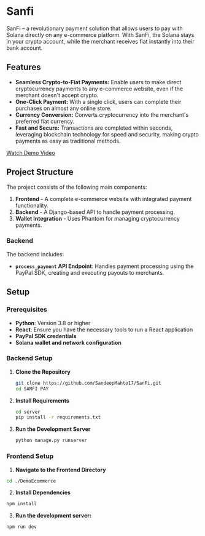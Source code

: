# Sanfi

SanFi – a revolutionary payment solution that allows users to pay with Solana directly on any e-commerce platform. With SanFi, the Solana stays in your crypto account, while the merchant receives fiat instantly into their bank account.

## Features

- **Seamless Crypto-to-Fiat Payments:** Enable users to make direct cryptocurrency payments to any e-commerce website, even if the merchant doesn't accept crypto.
- **One-Click Payment:** With a single click, users can complete their purchases on almost any online store.
- **Currency Conversion:** Converts cryptocurrency into the merchant's preferred fiat currency.
- **Fast and Secure:** Transactions are completed within seconds, leveraging blockchain technology for speed and security, making crypto payments as easy as traditional methods.

[Watch Demo Video](https://github.com/SandeepMahto17/SanFi/raw/main/DemoEcommerce/src/Images/logos/Sanfi%20github%20demo.mp4)

## Project Structure

The project consists of the following main components:

1. **Frontend** - A complete e-commerce website with integrated payment functionality.
2. **Backend** - A Django-based API to handle payment processing.
3. **Wallet Integration** - Uses Phantom for managing cryptocurrency payments.

### Backend

The backend includes:

- **`process_payment` API Endpoint**: Handles payment processing using the PayPal SDK, creating and executing payouts to merchants.

## Setup

### Prerequisites

- **Python**: Version 3.8 or higher
- **React**: Ensure you have the necessary tools to run a React application
- **PayPal SDK credentials**
- **Solana wallet and network configuration**

### Backend Setup

1. **Clone the Repository**

   ```bash
   git clone https://github.com/SandeepMahto17/SanFi.git
   cd SANFI PAY
   ```
2. **Install Requirements**
   
   ```bash
   cd server
   pip install -r requirements.txt
   ```
3. **Run the Development Server**
   ```bash
   python manage.py runserver
   ```
   
### Frontend Setup

   1. **Navigate to the Frontend Directory**
   
   ```bash 
   cd ./DemoEcommerce
   ````
   2. **Install Dependencies**
      
   ```bash 
   npm install
   ````
   3. **Run the development server:**
   
   ```bash 
   npm run dev 
   ````
   
